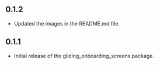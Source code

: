 ## 0.1.2
* Updated the images in the README.md file.

## 0.1.1
* Initial release of the gliding_onboarding_screens package.